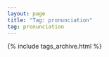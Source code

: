```yaml
---
layout: page
title: "Tag: pronunciation"
tag: pronunciation
---
```


{% include tags_archive.html %}